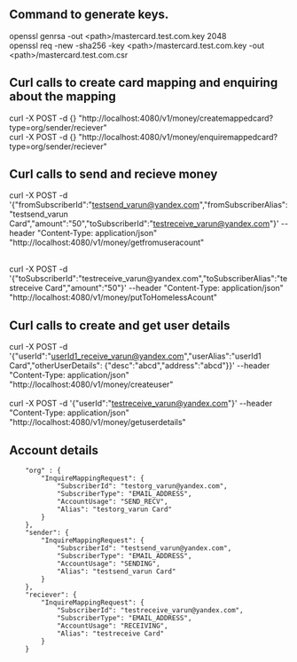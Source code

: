 <h2>Command to generate keys.</h2>

openssl genrsa -out &lt;path&gt;/mastercard.test.com.key 2048 <br>
openssl req -new -sha256 -key &lt;path&gt;/mastercard.test.com.key -out &lt;path&gt;/mastercard.test.com.csr

<h2>Curl calls to create card mapping and enquiring about the mapping</h2>
curl -X POST -d {} "http://localhost:4080/v1/money/createmappedcard?type=org/sender/reciever" <br>
curl -X POST -d {} "http://localhost:4080/v1/money/enquiremappedcard?type=org/sender/reciever"

<h2>Curl calls to send and recieve money</h2>

curl -X POST -d '{"fromSubscriberId":"testsend_varun@yandex.com","fromSubscriberAlias":"testsend_varun Card","amount":"50","toSubscriberId":"testreceive_varun@yandex.com"}' --header "Content-Type: application/json" "http://localhost:4080/v1/money/getfromuseracount"

<br>
curl -X POST -d '{"toSubscriberId":"testreceive_varun@yandex.com","toSubscriberAlias":"testreceive Card","amount":"50"}' --header "Content-Type: application/json" "http://localhost:4080/v1/money/putToHomelessAcount" 

<h2>Curl calls to create and get user details</h2>

curl -X POST -d '{"userId":"userId1_receive_varun@yandex.com","userAlias":"userId1 Card","otherUserDetails": {"desc":"abcd","address":"abcd"}}' --header "Content-Type: application/json" "http://localhost:4080/v1/money/createuser"
<br>
<br>
curl -X POST -d '{"userId":"testreceive_varun@yandex.com"}' --header "Content-Type: application/json" "http://localhost:4080/v1/money/getuserdetails" 

<h2> Account details </h2>

        "org" : {
            "InquireMappingRequest": {
                "SubscriberId": "testorg_varun@yandex.com",
                "SubscriberType": "EMAIL_ADDRESS",
                "AccountUsage": "SEND_RECV",
                "Alias": "testorg_varun Card"
            }
        },
        "sender": {
            "InquireMappingRequest": {
                "SubscriberId": "testsend_varun@yandex.com",
                "SubscriberType": "EMAIL_ADDRESS",
                "AccountUsage": "SENDING",
                "Alias": "testsend_varun Card"
            }
        },
        "reciever": {
            "InquireMappingRequest": {
                "SubscriberId": "testreceive_varun@yandex.com",
                "SubscriberType": "EMAIL_ADDRESS",
                "AccountUsage": "RECEIVING",
                "Alias": "testreceive Card"
            }
        }
